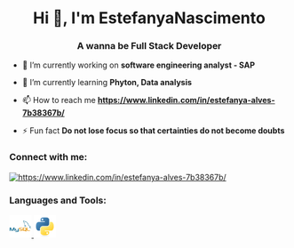 
<h1 align="center">Hi 👋, I'm EstefanyaNascimento</h1>
<h3 align="center">A wanna be Full Stack Developer</h3>

- 🔭 I’m currently working on **software engineering analyst - SAP**

- 🌱 I’m currently learning **Phyton, Data analysis**

- 📫 How to reach me **https://www.linkedin.com/in/estefanya-alves-7b38367b/**

- ⚡ Fun fact **Do not lose focus so that certainties do not become doubts**

<h3 align="left">Connect with me:</h3>
<p align="left">
<a href="https://linkedin.com/in/https://www.linkedin.com/in/estefanya-alves-7b38367b/" target="blank"><img align="center" src="https://raw.githubusercontent.com/rahuldkjain/github-profile-readme-generator/master/src/images/icons/Social/linked-in-alt.svg" alt="https://www.linkedin.com/in/estefanya-alves-7b38367b/" height="30" width="40" /></a>
</p>

<h3 align="left">Languages and Tools:</h3>
<p align="left"> <a href="https://www.mysql.com/" target="_blank"> <img src="https://raw.githubusercontent.com/devicons/devicon/master/icons/mysql/mysql-original-wordmark.svg" alt="mysql" width="40" height="40"/> </a> <a href="https://www.python.org" target="_blank"> <img src="https://raw.githubusercontent.com/devicons/devicon/master/icons/python/python-original.svg" alt="python" width="40" height="40"/> </a> </p>

